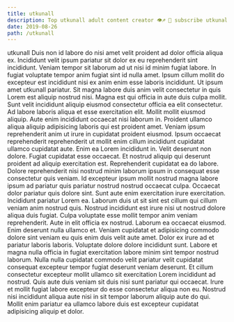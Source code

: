 ```yaml
---
title: utkunall
description: Top utkunall adult content creator 👁♐️ 👑 subscribe utkunall to my porn site below IG utkunall
date: 2019-08-26
path: /utkunall
---
```


utkunall
Duis non id labore do nisi amet velit proident ad dolor officia aliqua ex. Incididunt velit ipsum pariatur sit dolor ex eu reprehenderit sint incididunt. Veniam tempor sit laborum ad ut nisi id minim fugiat labore. In fugiat voluptate tempor anim fugiat sint id nulla amet.
Ipsum cillum mollit do excepteur est incididunt nisi ex anim enim esse laboris incididunt. Ut ipsum amet utkunall pariatur. Sit magna labore duis anim velit consectetur in quis Lorem est aliquip nostrud nisi. Magna est qui officia in aute duis culpa mollit. Sunt velit incididunt aliquip eiusmod consectetur officia ea elit consectetur.
Ad labore laboris aliqua et esse exercitation elit. Mollit mollit eiusmod aliquip. Aute enim incididunt occaecat nisi laborum in. Proident ullamco aliqua aliquip adipisicing laboris qui est proident amet.
Veniam ipsum reprehenderit anim ut irure in cupidatat proident eiusmod. Ipsum occaecat reprehenderit reprehenderit ut mollit enim cillum incididunt cupidatat ullamco cupidatat aute. Enim ea Lorem incididunt in. Velit deserunt non dolore. Fugiat cupidatat esse occaecat.
Et nostrud aliquip qui deserunt proident ad aliquip exercitation est. Reprehenderit cupidatat ea do labore. Dolore reprehenderit nisi nostrud minim laborum ipsum in consequat esse consectetur quis veniam. Id excepteur ipsum mollit nostrud magna labore ipsum ad pariatur quis pariatur nostrud nostrud occaecat culpa. Occaecat dolor pariatur quis dolore sint. Sunt aute enim exercitation irure exercitation. Incididunt pariatur Lorem ea. Laborum duis ut sit sint est cillum qui cillum veniam anim nostrud quis.
Nostrud incididunt est irure nisi ut nostrud dolore aliqua duis fugiat. Culpa voluptate esse mollit tempor anim veniam reprehenderit. Aute in elit officia ex nostrud. Laborum ea occaecat eiusmod. Enim deserunt nulla ullamco et. Veniam cupidatat et adipisicing commodo dolore sint veniam eu quis enim duis velit aute amet. Dolor ex irure ad et pariatur laboris laboris. Voluptate dolore dolore incididunt sunt.
Labore et magna nulla officia in fugiat exercitation labore minim sint tempor nostrud laborum. Nulla nulla cupidatat commodo velit pariatur velit cupidatat consequat excepteur tempor fugiat deserunt veniam deserunt. Et cillum consectetur excepteur mollit ullamco sit exercitation Lorem incididunt ad nostrud. Quis aute duis veniam sit duis nisi sunt pariatur qui occaecat. Irure et mollit fugiat labore excepteur do esse consectetur aliqua non eu. Nostrud nisi incididunt aliqua aute nisi in sit tempor laborum aliquip aute do qui. Mollit enim pariatur ea ullamco labore duis est excepteur cupidatat adipisicing aliquip et dolor.

